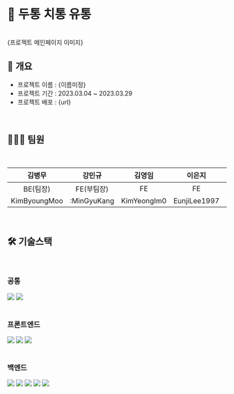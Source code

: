 # 🚀 두통 치통 유통

<br/>
{프로젝트 메인페이지 이미지}
</br>

## 📙 개요
- 프로젝트 이름 : {이름미정}
- 프로젝트 기간 : 2023.03.04 ~ 2023.03.29
- 프로젝트 배포 : {url}

</br>

## 🧑‍🤝‍🧑 팀원

</br>

|김병무|강민규|김영임|이은지|김대현|조주연|
|:--------------:|:------------:|:-------------:|:--------------:|:-------------:|:-------------:|
|BE(팀장)|FE(부팀장)|FE|FE|BE|BE|
|KimByoungMoo|:MinGyuKang|KimYeongIm0|EunjiLee1997|legendpaino|chojuyeon94|

</br>

## 🛠️ 기술스택
</br>

### 공통
<div>
  <img src="https://img.shields.io/badge/Notion-000000?style=for-the-badge&logo=Notion&logoColor=white">
  <img src="https://img.shields.io/badge/Discord-5865F2?style=for-the-badge&logo=Discord&logoColor=white">
</div>

<br/>

### 프론트엔드
<div>
    <img src="https://img.shields.io/badge/HTML5-E34F26?style=for-the-badge&logo=HTML5&logoColor=white">
    <img src="https://img.shields.io/badge/JavaScript-F7DF1E?style=for-the-badge&logo=JavaScript&logoColor=white">
    <img src="https://img.shields.io/badge/React-61DAFB?style=for-the-badge&logo=React&logoColor=white">
</div>  

<br/>

### 백엔드
<div>
  <img src="https://img.shields.io/badge/Java-007396?style=for-the-badge&logo=Java&logoColor=white"/>
  <img src="https://img.shields.io/badge/Spring-6DB33F?style=for-the-badge&logo=Spring&logoColor=white"/>
  <img src="https://img.shields.io/badge/Spring Boot-6DB33F?style=for-the-badge&logo=springBoot&logoColor=white"/>
  <img src="https://img.shields.io/badge/Spring Security-6DB33F?style=for-the-badge&logo=springSecurity&logoColor=white"/>
  <img src="https://img.shields.io/badge/Gradle-02303A?style=for-the-badge&logo=gradle&logoColor=white"/>
</div>

<br/>
